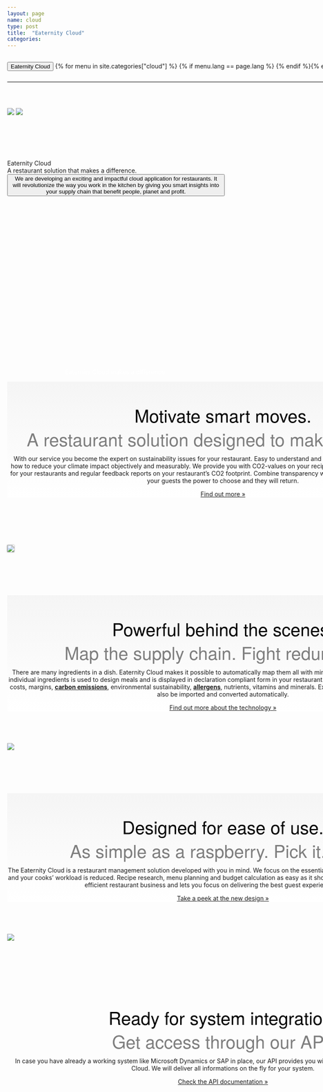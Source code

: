 ```yaml
---
layout: page
name: cloud
type: post
title:  "Eaternity Cloud"
categories:
---
```



<div>
	<div class="container-hero container-hero-1 clearfix" style="background-repeat: no-repeat;background-size: 1500px 1000px;background-color: rgba(0, 0, 0, 0.0);height: 700px;background-position: 50% 30%;">
		<div class="container-hero-content container-hero-content-1 clearfix">
			<div class="container-4 clearfix" style="margin-bottom:0px;margin-top:30px;width: 960px;height: 46px;border-bottom: 1px solid rgb(0, 0, 0);">
				<button class="text text-5" style="text-align:left;color: #000;" onClick="window.location='/cloud';" >Eaternity Cloud</button>
				{% for menu in site.categories["cloud"] %}
				{% if menu.lang == page.lang %}
				<button class="_button" style="float:right;margin-left:20px;margin-top:8px;font-size:0.95em;color: #000;" onClick="window.location='{{menu.url}}';">{{menu.title}}</button>
				{% endif %}{% endfor %}
			</div>
			<img class="image image-1" src="/images/nur-logo-klein-480x299-3.png" data-rimage data-src="/images/nur-logo-klein-480x299-3.png" data-srcat2x="/images/nur-logo-klein-480x299-3@2x.png">
			<img class="image image-2" src="/images/cloud-negativ-248x231-1.png" data-rimage data-src="/images/cloud-negativ-248x231-1.png" data-srcat2x="/images/cloud-negativ-248x231-1@2x.png">
			<div class="hero-title hero-title-1">Eaternity Cloud</div>
			<div class="hero-subtitle hero-subtitle-1">A restaurant solution that makes a difference.</div>
			<button class="_button _button-79">We are developing an exciting and impactful cloud application for restaurants. It will revolutionize the way you work in the kitchen by giving you smart insights into your supply chain that benefit people, planet and profit.</button>
		</div>
	</div>
</div>

<p style="color: #fff;">Eaternity Cloud makes a difference.</p>


<!--
<div class="gap gap-100" style="background-image: url('/images/berries.jpg');background-position: 50% 65%;background-repeat: no-repeat;background-size: cover;height:200px;width: 100%;"></div> -->

<div class="element element-5" style="min-width:1000px"></div>

<div class="gradient-box">
<div class="container">
	<div class="row">
		<div class="col-md-2"></div>
		<div class="col-md-8">
			<p class="black-font">Motivate smart moves.</p>
			<p class="gray-font">A restaurant solution designed to make an impact.</p>
			<p>With our service you become the expert on sustainability issues for your restaurant. Easy to understand and flexible, you decide where to start and how to reduce your climate impact objectively and measurably. We provide you with CO2-values on your recipes, an easy-to-understand benchmark for your restaurants and regular feedback reports on your restaurant’s CO2 footprint. Combine transparency with excellent grastronomic results. Give your guests the power to choose and they will return.</p>
				<p><a href="/cloud/awards">Find out more »</a></p>
		</div>
		<div class="col-md-2"></div>
	</div>
</div>
</div>

<div class="container">
	<div class="row" style="margin-top:50px">
		<div class="col-md-3"></div>
		<div class="col-md-6">
			<img class="shadow" src="/images/cloud/de/report-cover.jpg" />
		</div>
		<div class="col-md-3"></div>
	</div>
</div>


<div class="gradient-box">
	<div class="container">
		<div class="row">
			<div class="col-md-2"></div>
			<div class="col-md-8">
				<p class="black-font">Powerful behind the scenes.</p>
				<p class="gray-font">Map the supply chain. Fight redundancy.</p>
				<p>There are many ingredients in a dish. Eaternity Cloud  makes it possible to automatically map them all with minimum manual effort. Information about individual ingredients  is used to design meals and is displayed in declaration compliant form in your restaurant. Eaternity Cloud automatically assesses costs, margins, <a href="/cloud/co2"><strong>carbon emissions</strong></a>, environmental sustainability, <a href="/cloud/allergens"><strong>allergens</strong></a>, nutrients, vitamins and minerals. Existing data on recipes and supplies can also be imported and converted automatically. </p>
				<p><a href="/technology">Find out more about the technology »</a></p>
			</div>
			<div class="col-md-2"></div>
		</div>
	</div>
</div>


<div class="container">
	<div class="row">
		<div class="col-md-2"></div>
		<div class="col-md-8">
			<img src="/images/cloud/calculator-description.png" />
		</div>
		<div class="col-md-2"></div>
	</div>
</div>


<div class="gradient-box">
	<div class="container">
		<div class="row">
			<div class="col-md-2"></div>
			<div class="col-md-8">
				<p class="black-font">Designed for ease of use.</p>
				<p class="gray-font">As simple as a raspberry. Pick it. Eat it.</p>
				<p>The Eaternity Cloud is a restaurant management solution developed with you in mind. We focus on the essential processes in the kitchen – so that your and your cooks’ workload is reduced. Recipe research, menu planning and budget calculation as easy as it should be. It meets the needs of running an efficient restaurant business and lets you focus on delivering the best guest experience possible.</p>
				<p><a target="_blank" href="https://www.icloud.com/photostream/de-de/#A1GI9HKKGrvVb5;7DF9CCB3-2436-4716-BBB4-3928F508843B">Take a peek at the new design »</a></p>
			</div>
			<div class="col-md-2"></div>
		</div>
	</div>
</div>


<div class="container">
	<div class="row">
		<div class="col-md-1"></div>
		<div class="col-md-10">
			<img src="/images/cloud/de/inthekitchen.jpg" />
		</div>
		<div class="col-md-1"></div>
	</div>
</div>



<div class="container">
		<div class="row">
			<div class="col-md-2"></div>
			<div class="col-md-8">
				<p class="black-font">Ready for system integration.</p>
				<p class="gray-font">Get access through our API.</p>
				<p>In case you have already a working system like Microsoft Dynamics or SAP in place, our API provides you with a direct connection to the Eaternity Cloud. We will deliver all informations on the fly for your system.</p>
				<p><a href="http://docs.eaternitycloud.apiary.io">Check the API documentation »</a></p>
			</div>
			<div class="col-md-2"></div>
		</div>
</div>




<style>
.black-font {
	padding: 50px 0 0 0;
	margin:0;
	font-family: 'Futura LT', 'Helvetica Neue', Helvetica, Arial, sans-serif;
	font-size: 41px;
	font-style: normal;
	font-variant: normal;
	font-weight: 200;
	line-height: 55px;
	color: rgb(0, 0, 0);
}

.gray-font {
	padding: 0;
	margin:0;
	font-family: 'Futura LT', 'Helvetica Neue', Helvetica, Arial, sans-serif;
	font-size: 41px;
	font-style: normal;
	font-variant: normal;
	font-weight: 200;
	color: rgb(126, 126, 126);
	line-height: 55px;
}

.gradient-box {
	background-color: rgb(222, 222, 222);
	background-image: linear-gradient(360deg, rgb(255, 255, 255) 0%, rgb(245, 245, 245) 100%);
	min-width:1000px;
}

p {
	margin-top:10px;
	text-align:center;
}

img {
	margin-bottom:100px;
	margin-top:60px;
}

.shadow {
	box-shadow: 0px 0px 3px #888888;
}

.container {
	min-width:1000px;
}

</style>


<!--<div class="follow-up-footer follow-up-footer-2 clearfix">
<div class="container container-49"></div>
<div class="element-about-eaternity element-about-eaternity-2 clearfix">
	<p class="text text-94">Great Design</p>
	<p class="text text-102">Simplicity making a difference.</p>
</div>
<div class="element-co2footprint element-co2footprint-1 clearfix">
	<p class="text text-115">Knowing it better</p>
	<p class="text text-126">Tap into the collective wisdom.</p>
</div>
<div class="element-allergens element-allergens-1 clearfix">
	<p class="text text-139">Get Awarded</p>
	<p class="text text-144">Be first. Be known as first.</p>
	<div class="element element-30"></div>
</div>
<div class="container container-70 clearfix">
	<div class="element-about-eaternity element-about-eaternity-10 clearfix">
		<p class="text text-168">Get Cooking</p>
		<p class="text text-184">Partner up with Eaternity.</p>
	</div>
	<div class="element-about-eaternity element-about-eaternity-15 clearfix">
		<p class="text text-200">References</p>
		<p class="text text-212">See how we create shared value together with our clients.</p>
	</div>
</div> -->
